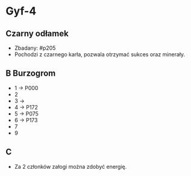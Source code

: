 # Gyf-4

## Czarny odłamek

- Zbadany: #p205
- Pochodzi z czarnego karła, pozwala otrzymać sukces oraz minerały.

## B Burzogrom

- 1 -> P000
- 2
- 3 ->
- 4 -> P172
- 5 -> P075
- 6 -> P173
- 7
- 9

## C

- Za 2 członków załogi można zdobyć energię.
